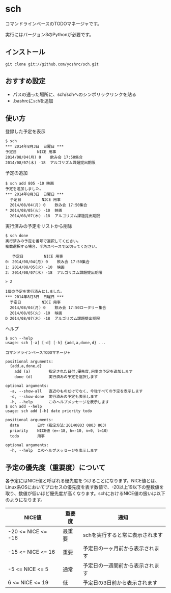 # sch

コマンドラインベースのTODOマネージャです。

実行にはバージョン3のPythonが必要です。

## インストール

    git clone git://github.com/yoshrc/sch.git

## おすすめ設定

- パスの通った場所に、sch/schへのシンボリックリンクを貼る
- .bashrcに`sch`を追加

## 使い方

登録した予定を表示

    $ sch
    *** 2014年8月3日　日曜日 ***
    予定日         NICE 用事
    2014/08/04(月) 0    飲み会 17:50集合
    2014/08/07(木) -18  アルゴリズム課題提出期限

予定の追加

    $ sch add 805 -10 映画
    予定を追加しました。
    *** 2014年8月3日　日曜日 ***
      予定日         NICE 用事
      2014/08/04(月) 0    飲み会 17:50集合
    * 2014/08/05(火) -10  映画
      2014/08/07(木) -18  アルゴリズム課題提出期限

実行済みの予定をリストから削除

    $ sch done
    実行済みの予定を番号で選択してください。
    複数選択する場合、半角スペースで区切ってください。

       予定日         NICE 用事
    0: 2014/08/04(月) 0    飲み会 17:50集合
    1: 2014/08/05(火) -10  映画
    2: 2014/08/07(木) -18  アルゴリズム課題提出期限

    > 2

    1個の予定を実行済みにしました。
    *** 2014年8月3日　日曜日 ***
      予定日         NICE 用事
      2014/08/04(月) 0    飲み会 17:50ロータリー集合
      2014/08/05(火) -10  映画
    D 2014/08/07(木) -18  アルゴリズム課題提出期限

ヘルプ

    $ sch --help
    usage: sch [-a] [-d] [-h] {add,a,done,d} ...

    コマンドラインベースTODOマネージャ

    positional arguments:
      {add,a,done,d}
        add (a)        指定された日付,優先度,用事の予定を追加します
        done (d)       実行済みの予定を選択します

    optional arguments:
      -a, --show-all   直近のものだけでなく、今後すべての予定を表示します
      -d, --show-done  実行済みの予定も表示します
      -h, --help       このヘルプメッセージを表示します
    $ sch add --help
    usage: sch add [-h] date priority todo

    positional arguments:
      date        日付（指定方法:20140803 0803 803）
      priority    NICE値（e=-18, h=-10, n=0, l=10）
      todo        用事

    optional arguments:
      -h, --help  このヘルプメッセージを表示します

## 予定の優先度（重要度）について

各予定にはNICE値と呼ばれる優先度をつけることになります。NICE値とは、Linux系OSにおいてプロセスの優先度を表す数値で、-20以上19以下の整数値を取り、数値が低いほど優先度が高くなります。schにおけるNICE値の扱いは以下のようになります。

| NICE値             | 重要度 | 通知                             |
| ------------------ | ------ | -------------------------------- |
| -20 <= NICE <= -16 | 最重要 | schを実行すると常に表示されます  |
| -15 <= NICE <= 16  | 重要   | 予定日の一ヶ月前から表示されます |
| -5 <= NICE <= 5    | 通常   | 予定日の一週間前から表示されます |
| 6 <= NICE <= 19    | 低     | 予定日の3日前から表示されます    |

